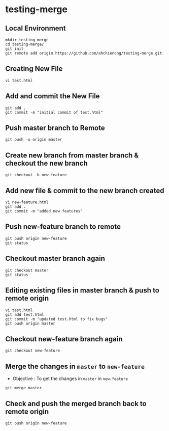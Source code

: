 # testing-merge

## Local Environment
```
mkdir testing-merge
cd testing-merge/
git init
git remote add origin https://github.com/ahchienong/testing-merge.git
```


## Creating New File
```
vi test.html
```


## Add and commit the New File
```
git add .
git commit -m "initial commit of test.html"
```


## Push master branch to Remote
```
git push -u origin master
```


## Create new branch from master branch & checkout the new branch
```
git checkout -b new-feature
```


## Add new file & commit to the new branch created
```
vi new-feature.html
git add .
git commit -m "added new features"
```


## Push new-feature branch to remote 
```
git push origin new-feature
git status
```


## Checkout master branch again
```
git checkout master
git status
```


## Editing existing files in master branch & push to remote origin
```
vi test.html
git add test.html
git commit -m "updated test.html to fix bugs"
git push origin master
```

## Checkout new-feature branch again
```
git checkout new-feature
```


## Merge the changes in `master` to `new-feature`
* Objective : To get the changes in `master` in `new-feature`
```
git merge master
```

## Check and push the merged branch back to remote origin
```
git push origin new-feature
```

